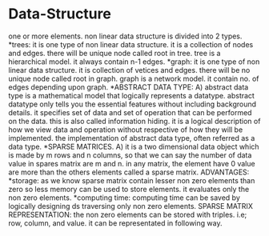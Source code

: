 # Data-Structure

one or more elements. non linear data structure is divided into 2 types.
*trees: it is one type of non linear data structure. it is a collection of nodes and
edges. there will be unique node called root in tree. tree is a hierarchical model.
it always contain n-1 edges.
*graph: it is one type of non linear data structure. it is collection of vetices and
edges. there will be no unique node called root in graph. graph is a network model.
it contain no. of edges depending upon graph.
*ABSTRACT DATA TYPE:
A) abstract data type is a mathematical model that logically represents a datatype.
abstract datatype only tells you the essential features without including background
details. it specifies set of data and set of operation that can be performed on the
data. this is also called information hiding. it is a logical description of how we
view data and operation without respective of how they will be implemented. the
implementation of abstract data type, often referred as a data type.
*SPARSE MATRICES.
A) it is a two dimensional data object which is made by m rows and n columns, so
that we can say the number of data value in spares matrix are m and n. in any
matrix, the element have 0 value are more than the others elements called a sparse
matrix.
 ADVANTAGES:
 *storage: as we know sparse matrix contain lesser non zero elements than zero so
less memory can be used to store elements. it evaluates only the non zero elements.
 *computing time: computing time can be saved by logically designing ds traversing
only non zero elements.
SPARSE MATRIX REPRESENTATION: the non zero elements can be stored with triples. i.e;
row, column, and value. it can be representated in following way.
